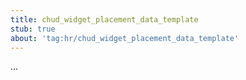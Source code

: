 ```yaml
---
title: chud_widget_placement_data_template
stub: true
about: 'tag:hr/chud_widget_placement_data_template'
---
```

...
